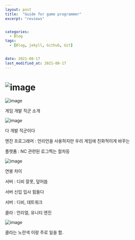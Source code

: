 ```yaml
---
layout: post
title:  "Guide for game programmer"
excerpt: "reviews"


categories:
  - Blog
tags:
  - [Blog, jekyll, Github, Git]

 
date: 2021-08-17
last_modified_at: 2021-08-17
---
```


![image](https://user-images.githubusercontent.com/74404132/129590688-8871665b-c2db-4752-83d3-b9582196459d.png)
===

![image](https://user-images.githubusercontent.com/74404132/129831520-4c81846c-077e-4992-a762-6bb053a0040f.png)

게임 개발 직군 소개

![image](https://user-images.githubusercontent.com/74404132/129831654-815879e7-60e7-43b4-93f2-acc8a4c6f0e2.png)

다 개발 직군이다

엔진 프로그래머 : 언리언을 사용하지만 우리 게임에 친화적이게 바꾸는

플랫폼 : NC 관련된 로그찍는 절차등

![image](https://user-images.githubusercontent.com/74404132/129832305-52007ec6-bba8-42a4-9c99-0770b628f9e0.png)

연봉 차이

서버 : 디비 잘못, 덮어씀

서버 신입 입사 힘들다

서버 :  디비, 데트워크

클라 : 언리얼, 유니티 엔진

![image](https://user-images.githubusercontent.com/74404132/129832831-cfc6b50d-6efc-4370-b386-52ad2df2ad27.png)

클라는 노란색 이랑 주로 일을 함.